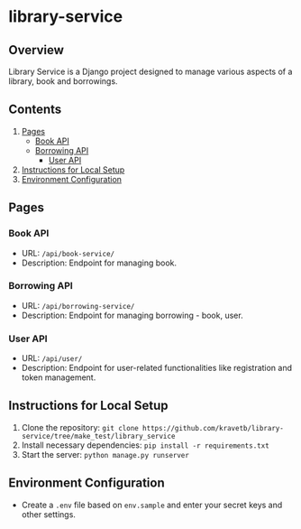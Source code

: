 # library-service

## Overview
Library Service is a Django project designed to manage various aspects of a library, book and borrowings.

## Contents
1. [Pages](#pages)
   	- [Book API](#book-api)
	- [Borrowing API](#borrowing-api)
    	- [User API](#user-api)
2. [Instructions for Local Setup](#instructions-for-local-setup)
3. [Environment Configuration](#environment-configuration)

## Pages

### Book API
- URL: `/api/book-service/`
- Description: Endpoint for managing book.

### Borrowing API
- URL: `/api/borrowing-service/`
- Description: Endpoint for managing borrowing - book, user.


### User API
- URL: `/api/user/`
- Description: Endpoint for user-related functionalities like registration and token management.

## Instructions for Local Setup
1. Clone the repository: `git clone https://github.com/kravetb/library-service/tree/make_test/library_service`
2. Install necessary dependencies: `pip install -r requirements.txt`
3. Start the server: `python manage.py runserver`

## Environment Configuration
- Create a `.env` file based on `env.sample` and enter your secret keys and other settings.
